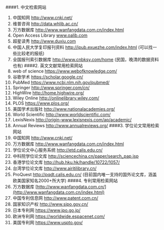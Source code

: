 ####1. 中文检索网站
1. 中国知网 http://www.cnki.net/
2. 维普咨询 http://data.whlib.ac.cn/
3. 万方数据库 http://www.wanfangdata.com.cn/index.html
4. Open Access Library www.oalib.com
5. 超星读秀 http://www.duxiu.com
6. 中国人民大学复印报刊资料 http://ipub.exuezhe.com/index.html (可以找一些比较老的报纸)
7. 全国报刊索引数据库 http://www.cnbksy.com/home (民国，晚清的数据资料也有)
####2. 英文文献常用检索网站
1. web of science https://www.webofknowledge.com/
2. 谷歌学术 https://scholar.google.cn/
3. PubMed https://www.ncbi.nlm.nih.gov/pubmed/
4. Springer http://www.springer.com/cn/
5. HighWire http://home.highwire.org/
6. Wiley Online http://onlinelibrary.wiley.com/
7. PLOS https://www.plos.org/
8. 美国学术出版社 http://www.nationalacademies.org/
9. World Scientific http://www.worldscientific.com/
10. LexisNexis http://origin-www.lexisnexis.com/ap/academic/
11. Annual Reviews http://www.annualreviews.org/
####3. 学位论文常用检索网站
1. 中国知网 http://www.cnki.net/
2. 万方数据库 http://www.wanfangdata.com.cn/index.html
3. 学位论文中心服务系统 http://etd.calis.edu.cn/
4. 中科院学位论文库 http://sciencechina.cn/paper/search_pap.jsp
5. 香港学位论文库 http://hub.hku.hk/handle/10722/1057/
6. 台湾学位论文库 http://www.airitilibrary.cn/
7. ProQuest http://pqdt.calis.edu.cn/ (目前国内唯一支持的国外论文库，涵盖欧美国家知名2000+所大学)
####4. 专利常用检索网站
1. 万方数据库 [http://www.wanfangdata.com.cn/](http://www.wanfangdata.com.cn/index.html)
2. 中国专利信息网 http://www.patent.com.cn/
3. 国家知识产权 http://www.sipo.gov.cn/
4. 日本专利网 https://www.jpo.go.jp/
5. 欧洲专利网 https://worldwide.espacenet.com/
6. 美国专利网 https://www.uspto.gov/






